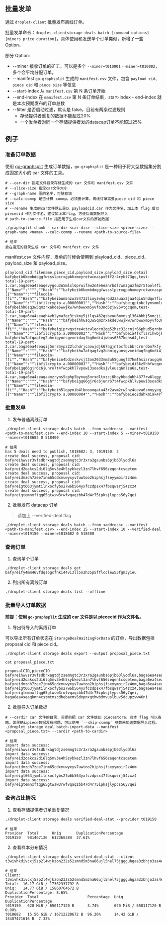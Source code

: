 ## 批量发单

通过 `droplet-client` 批量发布离线订单。

批量发单命令：`droplet-clientstorage deals batch [command options] [miners price duration]`，具体使用和发送单个订单类似，新增了一些 Option。

部分 Option:

* --miner 接收订单的矿工，可以是多个 `--miner=t010001` `--miner=t010002`，多个会平均分配订单。
* --manifest `go-graphsplit` 生成的 `manifest.csv` 文件，包含 `payload cid`、`piece cid` 和 `piece size` 等信息
* --start-index 从 `manifest.csv` 第 N 条订单开始
* --end-index 在 `manifest.csv` 第 N 条订单结束，start-index - end-index 就是本次预期发布的订单总数
* --filter 是否启动过滤，默认是 false，目前有两条过滤规则
  * 存储提供者重复的数据不能超过20%
  * 一个发单者对同一个存储提供者发的datacap订单不能超过25%

## 例子

### 准备订单数据

使用 [go-graphsplit](https://github.com/filedrive-team/go-graphsplit#usage) 生成订单数据，`go-graphsplit` 是一种用于将大型数据集分割成固定大小的 car 文件的工具。

```
# --car-dir 指定文件目录存储生成的 car 文件和 manifest.csv 文件
# --slice-size 指定car文件大小
# --graph-name 图的名字，可随意填
# --calc-commp 是否计算 commp，必须要计算，离线订单需要piece cid 和 piece size
# --rename 生成的car文件默认是以 payloadcid.car 作为文件名，加上本 flag 后以 piececid 作为文件名，建议加上本flag，方便后面数据导入
# path-to-source-file 指定用于生成car文件的原始数据

./graphsplit chunk --car-dir <car-dir> --slice-size <piece-size> --graph-name <name> --calc-commp --rename <path-to-source-file>

# 结果
会在指定的目录生成 car 文件和 manifest.csv 文件
```

manifest.csv 文件内容，发单的时候会使用到 playload_cid、piece_cid、payload_size 和 payload_size。
```
playload_cid,filename,piece_cid,payload_size,payload_size,detail
bafybeib6kembdoggfwssslpcrxgpbhxmeyretwcnaspx5ff2r4rybt73gq,test-total-19-part-1.car,baga6ea4seaqevygou3u5mlxl6prwifaw2n4e6eanrbdl7wm2guzfm2r5tool4fi,14241759,16646144,"{""Name"":"""",""Hash"":""bafybeib6kembdoggfwssslpcrxgpbhxmeyretwcnaspx5ff2r4rybt73gq"",""Size"":0,""Link"":[{""Name"":""filecoin-ffi"",""Hash"":""bafybeibum5nzwz54733lioyzwhqrod2zauax2jaa4qiu5hdqw7fidzl47m"",""Size"":14240979,""Link"":[{""Name"":""libfilcrypto.a.00000001"",""Hash"":""bafybeigptobclymvmmlxn4n764dey2p6hgot6h34vtte5fzm67l2znwz4q"",""Size"":14240905,""Link"":null}]}]}"
bafybeihh6sq3w5qmzrxakde5wwjkw7wnbwwxm5yvfo3nd5zjw25vtgcqom,test-total-19-part-2.car,baga6ea4seaqh4vblymafqc3tskmy5jilgs462gsbvuu6mxnsql364bhbj5omcji,14241759,16646144,"{""Name"":"""",""Hash"":""bafybeihh6sq3w5qmzrxakde5wwjkw7wnbwwxm5yvfo3nd5zjw25vtgcqom"",""Size"":0,""Link"":[{""Name"":""filecoin-ffi"",""Hash"":""bafybeigiprvgstre4ctcwleocm2gg52hzc32ccnjr66phud5qrnbmjyqli"",""Size"":14240979,""Link"":[{""Name"":""libfilcrypto.a.00000002"",""Hash"":""bafybeia4fxflzrihwbjkjayasrtvmnocvq5xn3pesendcjnlog47fchd6q"",""Size"":14240905,""Link"":null}]}]}"
bafybeihw7afqagfvg2uhmigyunsgvxeidaqfbg6odi4jwbus6557kqhsd4,test-total-19-part-3.car,baga6ea4seaqij5nrrmypz22lchdrjcaowjdjk67agjntbcfbcbbrcrnrdbn7kfy,14241759,16646144,"{""Name"":"""",""Hash"":""bafybeihw7afqagfvg2uhmigyunsgvxeidaqfbg6odi4jwbus6557kqhsd4"",""Size"":0,""Link"":[{""Name"":""filecoin-ffi"",""Hash"":""bafybeicn4bdznskvsjt3on2633mm3uh5gungf37hmfhsizraugq4uleosu"",""Size"":14240979,""Link"":[{""Name"":""libfilcrypto.a.00000003"",""Hash"":""bafybeidi5kz5hhfwcqechj4czbyat3tlyyd4d6rigigkks66ysjy5agfke"",""Size"":14240905,""Link"":null}]}]}"
bafybeigq66gjr6c6junro7t4fwcpkhl7vpowi3soadksjvleusq6nlzu6a,test-total-19-part-4.car,baga6ea4seaqaamzryns5cphp5bynuq5nrxdltxzcj6hoybboduhh4377rw6lqgy,14241759,16646144,"{""Name"":"""",""Hash"":""bafybeigq66gjr6c6junro7t4fwcpkhl7vpowi3soadksjvleusq6nlzu6a"",""Size"":0,""Link"":[{""Name"":""filecoin-ffi"",""Hash"":""bafybeih5lopymib4lbnoonqatu43r2avm2rw2nz4eeva6zmnyyegjsoyma"",""Size"":14240979,""Link"":[{""Name"":""libfilcrypto.a.00000004"",""Hash"":""bafybeieo2dahkmiak4rlyfehpgu4gyjq2v6wulbmcobha3f2nk6ftysaae"",""Size"":14240905,""Link"":null}]}]}"
```

### 批量发单

1. 发布普通离线订单
```
./droplet-client storage deals batch --from <address> --manifest <path-to-manifest.csv> --end-index 10 --start-index 5 --miner=t019150 --miner=t018682 0 518400

# 结果
has 5 deals need to publish, t018682: 3, t019150: 2
create deal success, proposal cid: bafyreihwvsr3vfsdbrxagtdjzsemngtc3r3xra2gaunbs6pjb63lyodl6a
create deal success, proposal cid: bafyreid2oakcs2di6lq5mv3e4h5sybkezl3zn7lhvf656zeqentcsqetem
create deal success, proposal cid: bafyreidmzdh7zee7inm65cdxmuwyxyv7uwtoo2hiphsjfseyymoir2z4nm
create deal success, proposal cid: bafyreigt663jymtilnxocfybs27w6b564yxfczdpsx47fbsqwzrj54zxz4
create deal success, proposal cid: bafyreigtemnxftqg65gtwsw3rwfvqaqzbb47d4r75ipksjlypcs56y7qei
```

2. 批量发布 datacap 订单

> 请加上 --verified-deal flag

```
./droplet-client storage deals batch --from <address> --manifest <path-to-manifest.csv> --end-index 15 --start-index 10 --verified-deal --miner=t019150 --miner=t018682 0 518400
```

### 查询订单

1. 查询单个订单

```
./droplet-client storage deals get bafyreify4mm46vfdqsogcfhki44vi3ll5n2h35p5fflcclew53fgm3yieu
```

2. 列出所有离线订单

```
./droplet-client storage deals list --offline
```

### 批量导入订单数据

**前提：使用 `go-graphsplit` 生成的 car 文件是以 piececid 作为文件名。**

1. 导出待导入的离线订单

可以导出所有订单状态在 `StorageDealWaitingForData` 的订单，导出数据包括 proposal cid 和 piece cid。

```
./droplet-client storage deals export --output proposal_piece.txt

cat proposal_piece.txt

proposalCID,pieceCID
bafyreihwvsr3vfsdbrxagtdjzsemngtc3r3xra2gaunbs6pjb63lyodl6a,baga6ea4seaqbj3yywnq3yisdxy4zlf4if2whlm5sdjcz7ricm2wrow2b7rc2uja
bafyreid2oakcs2di6lq5mv3e4h5sybkezl3zn7lhvf656zeqentcsqetem,baga6ea4seaqcdstiui27aajpz2dcpx2f6brimxhfvepgxljwsweicul32pkeofq
bafyreidmzdh7zee7inm65cdxmuwyxyv7uwtoo2hiphsjfseyymoir2z4nm,baga6ea4seaqlrwtnhj322vczuuiy2ekb4kjftbf3ho6f4bgy6k5rnzh67eia4lq
bafyreigt663jymtilnxocfybs27w6b564yxfczdpsx47fbsqwzrj54zxz4,baga6ea4seaqdgfsfsdtpnsgwlwhtj4ecvk7432gaqheltfrzun3vju3yc3d7cnq
bafyreigtemnxftqg65gtwsw3rwfvqaqzbb47d4r75ipksjlypcs56y7qei,
baga6ea4seaqknn4cstmtmscdhebaxmv5dopnxqthwbdmvuslbuv5dcupzvw46ni
```

2. 批量导入订单数据

```
# --cardir car 文件的目录，若提前把 car 文件放到 piecestore，则本 flag 可以省略，如果确认piece数据没有问题，可以使用 `--skip-commp` 参数来加速数据导入过程。
./droplet storage deal batch-import-data --manifest <proposal_piece.txt> --cardir <path-to-cardir>

# 结果
import data success: bafyreihwvsr3vfsdbrxagtdjzsemngtc3r3xra2gaunbs6pjb63lyodl6a
import data success: bafyreid2oakcs2di6lq5mv3e4h5sybkezl3zn7lhvf656zeqentcsqetem
import data success: bafyreidmzdh7zee7inm65cdxmuwyxyv7uwtoo2hiphsjfseyymoir2z4nm
import data success: bafyreigt663jymtilnxocfybs27w6b564yxfczdpsx47fbsqwzrj54zxz4
import data success: bafyreigtemnxftqg65gtwsw3rwfvqaqzbb47d4r75ipksjlypcs56y7qei
```

### 查询占比情况

1. 查看存储提供者订单重复情况

```
./droplet-client storage deals verified-deal-stat --provider t019150

# 结果
Provider  Total      Uniq       DuplicationPercentage  
t019150   981467136  612368384  37.61% 
```

2. 查看样本分布情况

```
./droplet-client storage deals verified-deal-stat --client t3wivhkdivcxj5zp2l4wjkzon232s52smnd5m3na66ujl5nel75jggguhgaa3zbhjo3as4epf5ytxl6ly3qoha

# 结果
Client: t3wivhkdivcxj5zp2l4wjkzon232s52smnd5m3na66ujl5nel75jggguhgaa3zbhjo3as4epf5ytxl6ly3qoha
Total:  16.17 GiB / 17362337792 B
Uniq:   14.77 GiB / 15860764672 B
DuplicationPercentage: 8.65%
Provider  Total                      Percentage  Uniq                       DuplicationPercentage  
t019150   620 MiB / 650117120 B      3.74%       620 MiB / 650117120 B      0.00%                  
t018682   15.56 GiB / 16712220672 B  96.26%      14.42 GiB / 15487471616 B  7.33%  
```
